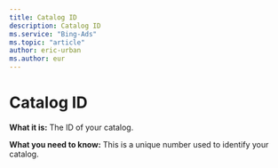 ```yaml
---
title: Catalog ID
description: Catalog ID
ms.service: "Bing-Ads"
ms.topic: "article"
author: eric-urban
ms.author: eur
---
```


# Catalog ID

**What it is:** The ID of your catalog.

**What you need to know:** This is a unique number used to identify your catalog.


